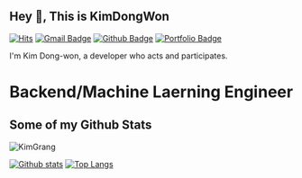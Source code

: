 ## Hey 👋, This is KimDongWon

[![Hits](https://hits.seeyoufarm.com/api/count/incr/badge.svg?url=https%3A%2F%2Fgithub.com%2Fkimgrang1202%2Fhit-counter&count_bg=%2379C83D&title_bg=%23555555&icon=&icon_color=%23E7E7E7&title=hits&edge_flat=false)](https://hits.seeyoufarm.com)
[![Gmail Badge](https://img.shields.io/badge/-kimgrang1202@gmail.com-c14438?style=flat&logo=Gmail&logoColor=white&link=mailto:kimgrang1202@gmail.com)](mailto:kimgrang1202@gmail.com) [![Github Badge](https://img.shields.io/badge/-KimGrang-grey?style=flat&logo=github&logoColor=white&link=https://github.com/KimGrang/)](https://www.github.com/KimGrang/) [![Portfolio Badge](https://img.shields.io/badge/portfolio-web-blue?style=flat&link=https://github.com/KimGrang//)](https://github.com/KimGrang//) <p align='left'>I'm Kim Dong-won, a developer who acts and participates.</p>
# Backend/Machine Laerning Engineer

## Some of my Github Stats
<p align=left> <img src=https://komarev.com/ghpvc/?username=KimGrang alt=KimGrang /> </p>

[![Github stats](https://github-readme-stats.vercel.app/api?username=KimGrang&show_icons=true&include_all_commits=true)](https://github.com/KimGrang/github-readme-stats)
[![Top Langs](https://github-readme-stats.vercel.app/api/top-langs/?username=KimGrang&layout=compact)](https://github.com/KimGrang/github-readme-stats)

